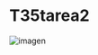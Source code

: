# T35tarea2

![imagen](https://user-images.githubusercontent.com/56967437/159170411-4ff9275b-1928-45ee-8b95-c24be14f0998.png)
